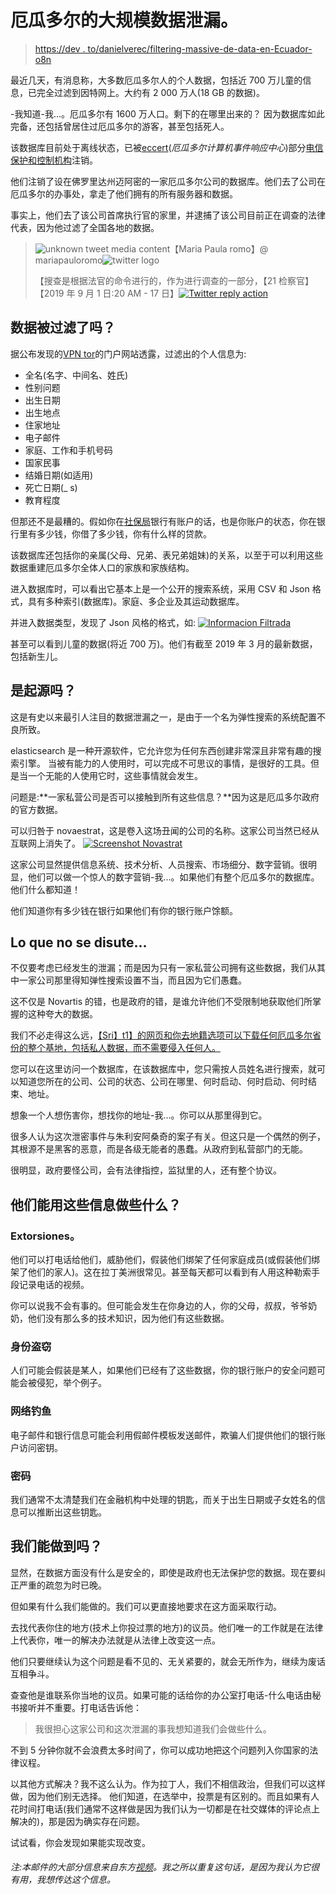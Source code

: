 # 厄瓜多尔的大规模数据泄漏。

> [https://dev . to/danielverec/filtering-massive-de-data-en-Ecuador-o8n](https://dev.to/danielveraec/filtracion-masiva-de-datos-en-ecuador-o8n)

最近几天，有消息称，大多数厄瓜多尔人的个人数据，包括近 700 万儿童的信息，已完全过滤到因特网上。大约有 2 000 万人(18 GB 的数据)。

-我知道-我...。厄瓜多尔有 1600 万人口。剩下的在哪里出来的？
因为数据库如此完备，还包括曾居住过厄瓜多尔的游客，甚至包括死人。

该数据库目前处于离线状态，已被[eccert](https://www.ecucert.gob.ec/)(*厄瓜多尔计算机事件响应中心*)部分[电信保护和控制机构](http://www.arcotel.gob.ec/)注销。

他们注销了设在佛罗里达州迈阿密的一家厄瓜多尔公司的数据库。他们去了公司在厄瓜多尔的办事处，拿走了他们拥有的所有服务器和数据。

事实上，他们去了该公司首席执行官的家里，并逮捕了该公司目前正在调查的法律代表，因为他过滤了全国各地的数据。

> ![unknown tweet media content](img/503f29b728b7a26049abb57d2a5a862d.png)【Maria Paula romo】@ mariapauloromo![twitter logo](img/65e26e35707d96169ec8af6b3cbf2003.png)
> 
> 【搜查是根据法官的命令进行的，作为进行调查的一部分，【21 检察官】【2019 年 9 月 1 日:20 AM - 17 日】[![Twitter reply action](img/269095962147c28351274afdd5486a48.png)](https://twitter.com/intent/tweet?in_reply_to=1173768693798637568)

## [](#qu%C3%A9-datos-fueron-filtrados)数据被过滤了吗？

据公布发现的[VPN tor](https://www.vpnmentor.com/blog/report-ecuador-leak/)的门户网站透露，过滤出的个人信息为:

*   全名(名字、中间名、姓氏)
*   性别问题
*   出生日期
*   出生地点
*   住家地址
*   电子邮件
*   家庭、工作和手机号码
*   国家民事
*   结婚日期(如适用)
*   死亡日期(_ s)
*   教育程度

但那还不是最糟的。假如你在[社保局](BIESS(https://www.biess.fin.ec/inicio))银行有账户的话，也是你账户的状态，你在银行里有多少钱，你借了多少钱，你有什么样的贷款。

该数据库还包括你的亲属(父母、兄弟、表兄弟姐妹)的关系，以至于可以利用这些数据重建厄瓜多尔全体人口的家族和家族结构。

进入数据库时，可以看出它基本上是一个公开的搜索系统，采用 CSV 和 Json 格式，具有多种索引(数据库)。家庭、多企业及其运动数据库。

并进入数据类型，发现了 Json 风格的格式，如: [![Informacion Filtrada](img/9383971ff7116e3813bebaf7d9f6763f.png)](https://res.cloudinary.com/practicaldev/image/fetch/s--ITkrrAyX--/c_limit%2Cf_auto%2Cfl_progressive%2Cq_auto%2Cw_880/https://www.vpnmentor.com/wp-content/uploads/2019/09/index-rcivil-1.jpg)

甚至可以看到儿童的数据(将近 700 万)。他们有截至 2019 年 3 月的最新数据，包括新生儿。

## [](#cu%C3%A1l-fue-el-origen)是起源吗？

这是有史以来最引人注目的数据泄漏之一，是由于一个名为弹性搜索的系统配置不良所致。

elasticsearch 是一种开源软件，它允许您为任何东西创建非常深且非常有趣的搜索引擎。
当被有能力的人使用时，可以完成不可思议的事情，是很好的工具。但是当一个无能的人使用它时，这些事情就会发生。

问题是:**一家私营公司是否可以接触到所有这些信息？**因为这是厄瓜多尔政府的官方数据。

可以归咎于 novaestrat，这是卷入这场丑闻的公司的名称。这家公司当然已经从互联网上消失了。
[![Screenshot Novastrat](img/4500642d4e21d3fda704673fd95ab8f4.png)](https://res.cloudinary.com/practicaldev/image/fetch/s--iiHlNHcR--/c_limit%2Cf_auto%2Cfl_progressive%2Cq_auto%2Cw_880/https://pbs.twimg.com/media/EEmiFQTW4AMf2Je%3Fformat%3Dpng)

这家公司显然提供信息系统、技术分析、人员搜索、市场细分、数字营销。很明显，他们可以做一个惊人的数字营销-我...。如果他们有整个厄瓜多尔的数据库。他们什么都知道！

他们知道你有多少钱在银行如果他们有你的银行账户馀额。

## Lo que no se disute...

不仅要考虑已经发生的泄漏；而是因为只有一家私营公司拥有这些数据，我们从其中一家公司那里得知弹性搜索设置不当，而且因为它们愚蠢。

这不仅是 Novartis 的错，也是政府的错，是谁允许他们不受限制地获取他们所掌握的这种夸大的数据。

我们不必走得这么远，[【Sri】t1】的网页和你去地籍选项可以下载任何厄瓜多尔省份的整个基地，包括私人数据，而不需要侵入任何人。](https://www.sri.gob.ec/web/guest/catastros)

您可以在这里访问一个数据库，在该数据库中，您只需按人员姓名进行搜索，就可以知道您所在的公司、公司的状态、公司在哪里、何时启动、何时启动、何时结束、地址。

想象一个人想伤害你，想找你的地址-我...。你可以从那里得到它。

很多人认为这次泄密事件与朱利安阿桑奇的案子有关。但这只是一个偶然的例子，其根源不是黑客的恶意，而是各级无能者的愚蠢。从政府到私营部门的无能。

很明显，政府要怪公司，会有法律指控，监狱里的人，还有整个协议。

## [](#que-podr%C3%ADan-hacer-con-esa-informaci%C3%B3n)他们能用这些信息做些什么？

### [](#extorsiones)Extorsiones。

他们可以打电话给他们，威胁他们，假装他们绑架了任何家庭成员(或假装他们绑架了他们的家人)。这在拉丁美洲很常见。甚至每天都可以看到有人用这种勒索手段记录电话的视频。

你可以说我不会有事的。但可能会发生在你身边的人，你的父母，叔叔，爷爷奶奶，他们没有那么多的技术知识，因为他们有这些数据。

### [](#robo-de-identidad)身份盗窃

人们可能会假装是某人，如果他们已经有了这些数据，你的银行账户的安全问题可能会被侵犯，举个例子。

### [](#phishing)网络钓鱼

电子邮件和银行信息可能会利用假邮件模板发送邮件，欺骗人们提供他们的银行账户访问密钥。

### [](#contrase%C3%B1as)密码

我们通常不太清楚我们在金融机构中处理的钥匙，而关于出生日期或子女姓名的信息可以推断出这些钥匙。

## [](#qu%C3%A9-podemos-hacer)我们能做到吗？

显然，在数据方面没有什么是安全的，即使是政府也无法保护您的数据。现在要纠正严重的疏忽为时已晚。

但如果有什么我们能做的。我们可以更直接地要求在这方面采取行动。

去找代表你住的地方(技术上你投过票的地方)的议员。他们唯一的工作就是在法律上代表你，唯一的解决办法就是从法律上改变这一点。

他们只要继续认为这个问题是看不见的、无关紧要的，就会无所作为，继续为废话互相争斗。

查查他是谁联系你当地的议员。如果可能的话给你的办公室打电话-什么电话由秘书接听并不重要。打电话告诉他：

> 我很担心这家公司和这次泄漏的事我想知道我们会做些什么。

不到 5 分钟你就不会浪费太多时间了，你可以成功地把这个问题列入你国家的法律议程。

以其他方式解决？我不这么认为。作为拉丁人，我们不相信政治，但我们可以这样做，因为他们别无选择。
他们知道，在选举中，投票是有区别的。而且如果有人花时间打电话(我们通常不这样做是因为我们认为一切都是在社交媒体的评论点上解决的)，那是因为确实存在问题。

试试看，你会发现如果能实现改变。

###### [](#nota-la-mayor-parte-del-mensaje-de-este-post-proviene-del-este-video-lo-replico-porque-me-parece-%C3%BAtil-y-quiero-propagar-el-mensaje)注:本邮件的大部分信息来自东方[视频](https://www.youtube.com/watch?v=dr5UJseFkUI)。我之所以重复这句话，是因为我认为它很有用，我想传达这个信息。